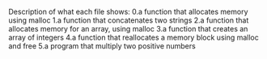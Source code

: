 Description of what each file shows:
0.a function that allocates memory using malloc
1.a function that concatenates two strings
2.a function that allocates memory for an array, using malloc
3.a function that creates an array of integers
4.a function that reallocates a memory block using malloc and free
5.a program that multiply two positive numbers